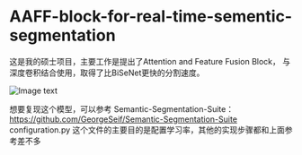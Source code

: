 # AAFF-block-for-real-time-sementic-segmentation
这是我的硕士项目，主要工作是提出了Attention and Feature Fusion Block， 与深度卷积结合使用，取得了比BiSeNet更快的分割速度。

![Image text](https://github.com/yucheng-china/AAFF-block-for-real-time-sementic-segmentation-/blob/master/5.png)



想要复现这个模型，可以参考 Semantic-Segmentation-Suite：https://github.com/GeorgeSeif/Semantic-Segmentation-Suite
configuration.py 这个文件的主要目的是配置学习率，其他的实现步骤都和上面参考差不多
